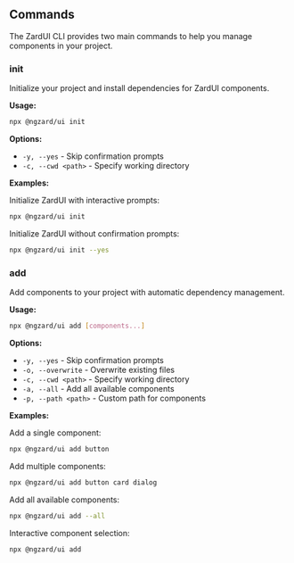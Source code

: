 ## Commands

The ZardUI CLI provides two main commands to help you manage components in your project.

### init

Initialize your project and install dependencies for ZardUI components.

**Usage:**
```bash
npx @ngzard/ui init
```

**Options:**
- `-y, --yes` - Skip confirmation prompts
- `-c, --cwd <path>` - Specify working directory

**Examples:**

Initialize ZardUI with interactive prompts:
```bash title="Terminal" copyButton
npx @ngzard/ui init
```

Initialize ZardUI without confirmation prompts:
```bash title="Terminal" copyButton  
npx @ngzard/ui init --yes
```

### add

Add components to your project with automatic dependency management.

**Usage:**
```bash
npx @ngzard/ui add [components...]
```

**Options:**
- `-y, --yes` - Skip confirmation prompts
- `-o, --overwrite` - Overwrite existing files
- `-c, --cwd <path>` - Specify working directory
- `-a, --all` - Add all available components
- `-p, --path <path>` - Custom path for components

**Examples:**

Add a single component:
```bash title="Terminal" copyButton
npx @ngzard/ui add button
```

Add multiple components:
```bash title="Terminal" copyButton
npx @ngzard/ui add button card dialog
```

Add all available components:
```bash title="Terminal" copyButton
npx @ngzard/ui add --all
```

Interactive component selection:
```bash title="Terminal" copyButton
npx @ngzard/ui add
```